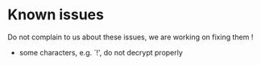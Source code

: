 # Known issues
Do not complain to us about these issues, we are working on fixing them !

- some characters, e.g. \`!', do not decrypt properly
